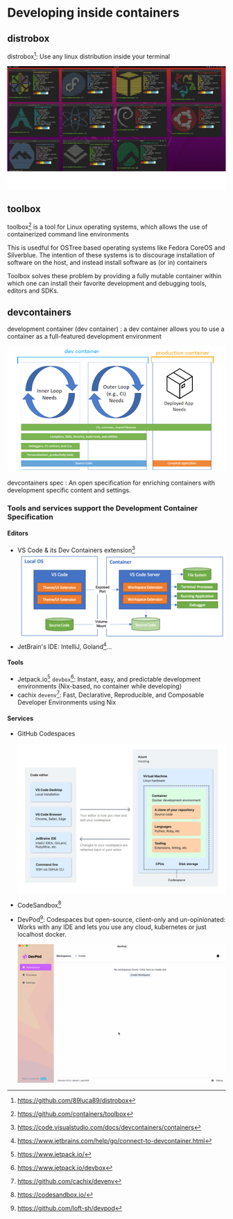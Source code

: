 # Developing inside containers

## distrobox

distrobox[^distrobox]: Use any linux distribution inside your terminal

![distrobox](./images/distrobox.png)

## toolbox

toolbox[^toolbox] is a tool for Linux operating systems, which allows the use of containerized command line environments

This is usedful for OSTree based operating systems like Fedora CoreOS and Silverblue. The intention of these systems is to discourage installation of software on the host, and instead install software as (or in) containers

Toolbox solves these problem by providing a fully mutable container within which one can install their favorite development and debugging tools, editors and SDKs.

## devcontainers

development container (dev container)
: a dev container allows you to use a container as a full-featured development environment

![dev container vs production container](./images/dev-container-and-prod-container.png)

devcontainers spec
: An open specification for enriching containers with development specific content and settings.

### Tools and services support the Development Container Specification

#### Editors

- VS Code & its Dev Containers extension[^vscode-dev-container]
  ![VS Code - Dev Container](./images/vscode-dev-container.png)
- JetBrain's IDE: IntelliJ, Goland[^goland-dev-container]...

#### Tools

- Jetpack.io[^jetpack.io] `devbox`[^devbox]: Instant, easy, and predictable development environments (Nix-based, no container while developing)
- cachix `devenv`[^devenv]: Fast, Declarative, Reproducible, and Composable Developer Environments using Nix

#### Services

- GitHub Codespaces

  ![GitHub Codespaces](./images/github-codespaces.png)

- CodeSandbox[^codesandbox]
- DevPod[^devpod]: Codespaces but open-source, client-only and un-opinionated: Works with any IDE and lets you use any cloud, kubernetes or just localhost docker.

  ![DevPod Demo](./images/devpod-demo.png)

[^distrobox]: <https://github.com/89luca89/distrobox>
[^toolbox]: <https://github.com/containers/toolbox>
[^goland-dev-container]: <https://www.jetbrains.com/help/go/connect-to-devcontainer.html>
[^vscode-dev-container]: <https://code.visualstudio.com/docs/devcontainers/containers>
[^jetpack.io]: <https://www.jetpack.io/>
[^devenv]: <https://github.com/cachix/devenv>
[^codesandbox]: <https://codesandbox.io/>
[^devpod]: <https://github.com/loft-sh/devpod>
[^devbox]: <https://www.jetpack.io/devbox>
